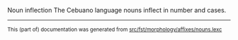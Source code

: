 Noun inflection
The Cebuano language nouns inflect in number and cases.

* * *

<small>This (part of) documentation was generated from [src/fst/morphology/affixes/nouns.lexc](https://github.com/giellalt/lang-ceb/blob/main/src/fst/morphology/affixes/nouns.lexc)</small>
